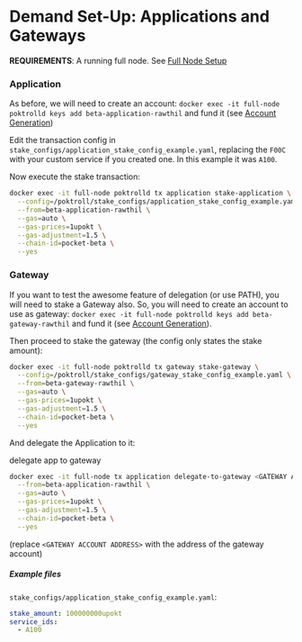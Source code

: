 # Demand Set-Up: Applications and Gateways

**REQUIREMENTS**: A running full node. See [Full Node Setup](./Full%20Node%20Setup.md)

### Application

As before, we will need to create an account:
`docker exec -it full-node poktrolld keys add beta-application-rawthil`
and fund it (see [Account Generation](./Account%20Generation.md))

Edit the transaction config in `stake_configs/application_stake_config_example.yaml`, replacing the `F00C` with your custom service if you created one. In this example it was `A100`.

Now execute the stake transaction:
```bash
docker exec -it full-node poktrolld tx application stake-application \
  --config=/poktroll/stake_configs/application_stake_config_example.yaml \
  --from=beta-application-rawthil \
  --gas=auto \
  --gas-prices=1upokt \
  --gas-adjustment=1.5 \
  --chain-id=pocket-beta \
  --yes
```

### Gateway

If you want to test the awesome feature of delegation (or use PATH), you will need to stake a Gateway also.
So, you will need to create an account to use as gateway:
`docker exec -it full-node poktrolld keys add beta-gateway-rawthil`
and fund it (see [Account Generation](./Account%20Generation.md)).

Then proceed to stake the gateway (the config only states the stake amount):
```bash
docker exec -it full-node poktrolld tx gateway stake-gateway \
  --config=/poktroll/stake_configs/gateway_stake_config_example.yaml \
  --from=beta-gateway-rawthil \
  --gas=auto \
  --gas-prices=1upokt \
  --gas-adjustment=1.5 \
  --chain-id=pocket-beta \
  --yes
```

And delegate the Application to it:

delegate app to gateway
```bash
docker exec -it full-node tx application delegate-to-gateway <GATEWAY ACCOUNT ADDRESS> \
  --from=beta-application-rawthil \
  --gas=auto \
  --gas-prices=1upokt \
  --gas-adjustment=1.5 \
  --chain-id=pocket-beta \
  --yes
```
(replace `<GATEWAY ACCOUNT ADDRESS>` with the address of the gateway account)


##### Example files

`stake_configs/application_stake_config_example.yaml`:
```yaml
stake_amount: 100000000upokt
service_ids:
  - A100
```